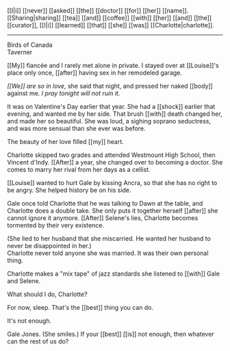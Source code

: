 [[I|i]] [[never]] [[asked]] [[the]] [[doctor]] [[for]] [[her]] [[name]]. [[Sharing|sharing]] [[tea]] [[and]] [[coffee]] [[with]] [[her]] [[and]] [[the]] [[curator]], [[I|i]] [[learned]] [[that]] [[she]] [[was]] [[Charlotte|charlotte]].

* * *
Birds of Canada  
Taverner  
  
[[My]] fiancée and I rarely met alone in private. I stayed over at [[Louise]]'s place only once, [[after]] having sex in her remodeled garage.  
  
_[[We]] are so in love,_ she said that night, and pressed her naked [[body]] against me. _I pray tonight will not ruin it._  
  
It was on Valentine's Day earlier that year. She had a [[shock]] earlier that evening, and wanted me by her side. That brush [[with]] death changed her, and made her so beautiful. She was loud, a sighing soprano seductress, and was more sensual than she ever was before.  
  
The beauty of her love filled [[my]] heart.  
  
  
Charlotte skipped two grades and attended Westmount High School, then Vincent d'Indy. [[After]] a year, she changed over to becoming a doctor. She comes to marry her rival from her days as a cellist.  
  
[[Louise]] wanted to hurt Gale by kissing Ancra, so that she has no right to be angry. She helped history be on his side.  
  
Gale once told Charlotte that he was talking to Dawn at the table, and Charlotte does a double take. She only puts it together herself [[after]] she cannot ignore it anymore. [[After]] Selene's lies, Charlotte becomes tormented by their very existence.  
  
(She lied to her husband that she miscarried. He wanted her husband to never be disappointed in her.)  
Charlotte never told anyone she was married. It was their own personal thing.  
  
Charlotte makes a "mix tape" of jazz standards she listened to [[with]] Gale and Selene.  
  
What should I do, Charlotte?  
  
For now, sleep. That's the [[best]] thing you can do.  
  
It's not enough.  
  
Gale Jones. (She smiles.) If your [[best]] [[is]] not enough, then whatever can the rest of us do?